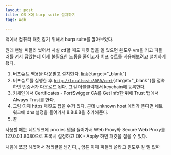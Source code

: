 ```yaml
---
layout: post
title: OS X에 burp suite 설치하기
tags: Web

---
```


맥에서 컴퓨터 패킷 잡기 위해서 burp suite를 깔아보았다.

원래 맨날 피들러 썼어서 사실 ctf할 때도 패킷 잡을 일 있으면 윈도우 vm을 키고 피들러를 켜서 잡았는데 이제 불필요한 노동을 줄이고자 버프 슈트를 사용해보려고 설치하게 됐다.

1. 버프슈트 맥용을 다운받고 설치한다. [link](https://portswigger.net/burp/communitydownload){:target="_blank"}
2. 버프슈트를 실행한 후 [`http://localhost:8080/cert`](http://localhost:8080/cert){:target="_blank"}를 접속하면 인증서가 다운로드 된다. 그걸 더블클릭해서 keychain에 등록한다.
3. 키체인에서 Certificates - PortSwigger CA를 Get Info한 뒤에 Trust 탭에서 Always Trust를 한다.
4. 그럼 이제 https 패킷도 잡을 수가 있다. 근데 unknown host 에러가 뜬다면 네트워크에 dns 설정을 들어가서 8.8.8.8을 추가해준다.
5. 끝

사용할 때는 네트워크에 proxies 탭을 들어가서 Web Proxy와 Secure Web Proxy를 127.0.0.1 8080으로 프록시 설정하고 OK - Apply 하면 패킷을 잡을 수 있다.

처음에 쪼끔 헤멧어서 정리글을 남긴다,,, 암튼 이제 피들러 쓸라고 윈도우 킬 일 없따